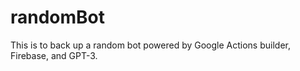 # randomBot

This is to back up a random bot powered by Google Actions builder, Firebase, and GPT-3.
